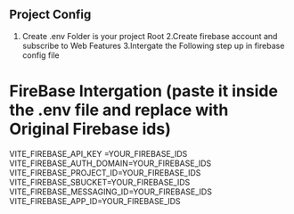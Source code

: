 

## Project Config 

1. Create .env Folder is your project Root
2.Create firebase account and subscribe to Web Features 
3.Intergate the Following step up in firebase config file 

# FireBase Intergation  (paste it inside the .env file and replace with Original Firebase ids)
VITE_FIREBASE_API_KEY =YOUR_FIREBASE_IDS
VITE_FIREBASE_AUTH_DOMAIN=YOUR_FIREBASE_IDS
VITE_FIREBASE_PROJECT_ID=YOUR_FIREBASE_IDS
VITE_FIREBASE_SBUCKET=YOUR_FIREBASE_IDS
VITE_FIREBASE_MESSAGING_ID=YOUR_FIREBASE_IDS
VITE_FIREBASE_APP_ID=YOUR_FIREBASE_IDS